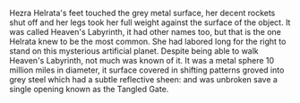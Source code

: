 Hezra Helrata's feet touched the grey metal surface, her decent rockets shut off and her legs took her full weight against the surface of the object. It was called Heaven's Labyrinth, it had other names too, but that is the one Helrata knew to be the most common. She had labored long for the right to stand on this mysterious artificial planet. Despite being able to walk Heaven's Labyrinth, not much was known of it. It was a metal sphere 10 million miles in diameter, it surface covered in shifting patterns groved into grey steel which had a subtle reflective sheen: and was unbroken save a single opening known as the Tangled Gate.
